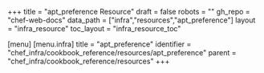 +++
title = "apt_preference Resource"
draft = false
robots = ""
gh_repo = "chef-web-docs"
data_path = ["infra","resources","apt_preference"]
layout = "infra_resource"
toc_layout = "infra_resource_toc"

[menu]
  [menu.infra]
    title = "apt_preference"
    identifier = "chef_infra/cookbook_reference/resources/apt_preference"
    parent = "chef_infra/cookbook_reference/resources"
+++

<!-- The contents of this page are automatically generated from the apt_preference.yaml file in the data directory. -->
<!-- To suggest a change, edit the https://github.com/chef/chef/blob/main/lib/chef/resource/apt_preference.rb file
      and submit a pull request to the https://github.com/chef/chef repository. -->
